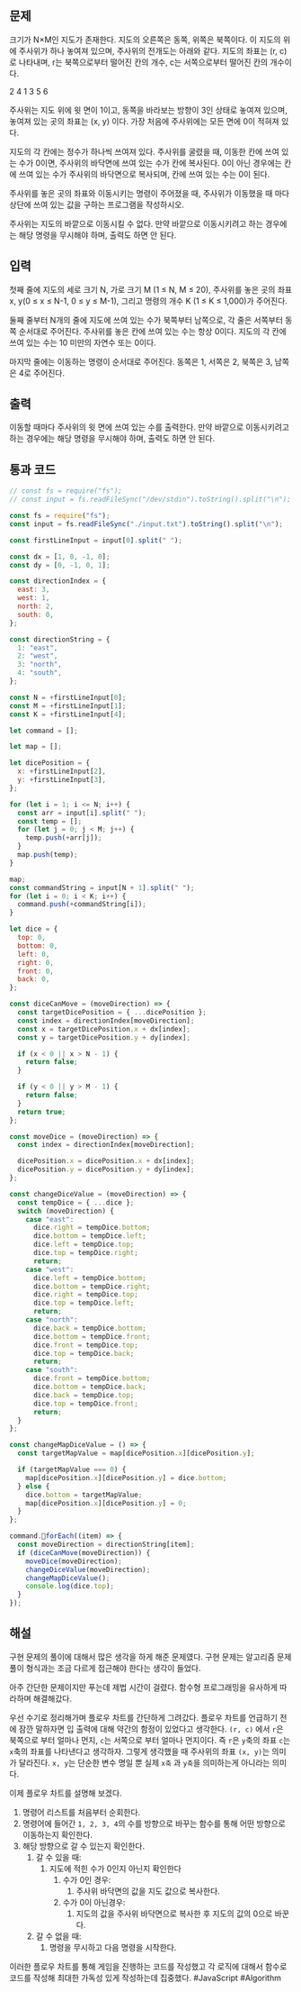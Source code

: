 ## 문제
크기가 N×M인 지도가 존재한다. 지도의 오른쪽은 동쪽, 위쪽은 북쪽이다. 이 지도의 위에 주사위가 하나 놓여져 있으며, 주사위의 전개도는 아래와 같다. 지도의 좌표는 (r, c)로 나타내며, r는 북쪽으로부터 떨어진 칸의 개수, c는 서쪽으로부터 떨어진 칸의 개수이다. 

  2
4 1 3
  5
  6

주사위는 지도 위에 윗 면이 1이고, 동쪽을 바라보는 방향이 3인 상태로 놓여져 있으며, 놓여져 있는 곳의 좌표는 (x, y) 이다. 가장 처음에 주사위에는 모든 면에 0이 적혀져 있다.

지도의 각 칸에는 정수가 하나씩 쓰여져 있다. 주사위를 굴렸을 때, 이동한 칸에 쓰여 있는 수가 0이면, 주사위의 바닥면에 쓰여 있는 수가 칸에 복사된다. 0이 아닌 경우에는 칸에 쓰여 있는 수가 주사위의 바닥면으로 복사되며, 칸에 쓰여 있는 수는 0이 된다.

주사위를 놓은 곳의 좌표와 이동시키는 명령이 주어졌을 때, 주사위가 이동했을 때 마다 상단에 쓰여 있는 값을 구하는 프로그램을 작성하시오.

주사위는 지도의 바깥으로 이동시킬 수 없다. 만약 바깥으로 이동시키려고 하는 경우에는 해당 명령을 무시해야 하며, 출력도 하면 안 된다.
## 입력
첫째 줄에 지도의 세로 크기 N, 가로 크기 M (1 ≤ N, M ≤ 20), 주사위를 놓은 곳의 좌표 x, y(0 ≤ x ≤ N-1, 0 ≤ y ≤ M-1), 그리고 명령의 개수 K (1 ≤ K ≤ 1,000)가 주어진다.

둘째 줄부터 N개의 줄에 지도에 쓰여 있는 수가 북쪽부터 남쪽으로, 각 줄은 서쪽부터 동쪽 순서대로 주어진다. 주사위를 놓은 칸에 쓰여 있는 수는 항상 0이다. 지도의 각 칸에 쓰여 있는 수는 10 미만의 자연수 또는 0이다.

마지막 줄에는 이동하는 명령이 순서대로 주어진다. 동쪽은 1, 서쪽은 2, 북쪽은 3, 남쪽은 4로 주어진다.
## 출력
이동할 때마다 주사위의 윗 면에 쓰여 있는 수를 출력한다. 만약 바깥으로 이동시키려고 하는 경우에는 해당 명령을 무시해야 하며, 출력도 하면 안 된다.
## 통과 코드
```js
// const fs = require("fs");
// const input = fs.readFileSync("/dev/stdin").toString().split("\n");

const fs = require("fs");
const input = fs.readFileSync("./input.txt").toString().split("\n");

const firstLineInput = input[0].split(" ");

const dx = [1, 0, -1, 0];
const dy = [0, -1, 0, 1];

const directionIndex = {
  east: 3,
  west: 1,
  north: 2,
  south: 0,
};

const directionString = {
  1: "east",
  2: "west",
  3: "north",
  4: "south",
};

const N = +firstLineInput[0];
const M = +firstLineInput[1];
const K = +firstLineInput[4];

let command = [];

let map = [];

let dicePosition = {
  x: +firstLineInput[2],
  y: +firstLineInput[3],
};

for (let i = 1; i <= N; i++) {
  const arr = input[i].split(" ");
  const temp = [];
  for (let j = 0; j < M; j++) {
    temp.push(+arr[j]);
  }
  map.push(temp);
}

map;
const commandString = input[N + 1].split(" ");
for (let i = 0; i < K; i++) {
  command.push(+commandString[i]);
}

let dice = {
  top: 0,
  bottom: 0,
  left: 0,
  right: 0,
  front: 0,
  back: 0,
};

const diceCanMove = (moveDirection) => {
  const targetDicePosition = { ...dicePosition };
  const index = directionIndex[moveDirection];
  const x = targetDicePosition.x + dx[index];
  const y = targetDicePosition.y + dy[index];

  if (x < 0 || x > N - 1) {
    return false;
  }

  if (y < 0 || y > M - 1) {
    return false;
  }
  return true;
};

const moveDice = (moveDirection) => {
  const index = directionIndex[moveDirection];

  dicePosition.x = dicePosition.x + dx[index];
  dicePosition.y = dicePosition.y + dy[index];
};

const changeDiceValue = (moveDirection) => {
  const tempDice = { ...dice };
  switch (moveDirection) {
    case "east":
      dice.right = tempDice.bottom;
      dice.bottom = tempDice.left;
      dice.left = tempDice.top;
      dice.top = tempDice.right;
      return;
    case "west":
      dice.left = tempDice.bottom;
      dice.bottom = tempDice.right;
      dice.right = tempDice.top;
      dice.top = tempDice.left;
      return;
    case "north":
      dice.back = tempDice.bottom;
      dice.bottom = tempDice.front;
      dice.front = tempDice.top;
      dice.top = tempDice.back;
      return;
    case "south":
      dice.front = tempDice.bottom;
      dice.bottom = tempDice.back;
      dice.back = tempDice.top;
      dice.top = tempDice.front;
      return;
  }
};

const changeMapDiceValue = () => {
  const targetMapValue = map[dicePosition.x][dicePosition.y];

  if (targetMapValue === 0) {
    map[dicePosition.x][dicePosition.y] = dice.bottom;
  } else {
    dice.bottom = targetMapValue;
    map[dicePosition.x][dicePosition.y] = 0;
  }
};

command.forEach((item) => {
  const moveDirection = directionString[item];
  if (diceCanMove(moveDirection)) {
    moveDice(moveDirection);
    changeDiceValue(moveDirection);
    changeMapDiceValue();
    console.log(dice.top);
  }
});

```
## 해설
구현 문제의 풀이에 대해서 많은 생각을 하게 해준 문제였다. 구현 문제는 알고리즘 문제 풀이 형식과는 조금 다르게 접근해야 한다는 생각이 들었다.

아주 간단한 문제이지만 푸는데 제법 시간이 걸렸다. 함수형 프로그래밍을 유사하게 따라하며 해결해갔다.

우선 수기로 정리해가며 플로우 차트를 간단하게 그려갔다. 플로우 차트를 언급하기 전에 잠깐 말하자면 입 출력에 대해 약간의 함정이 있었다고 생각한다. `(r, c)` 에서 `r`은 북쪽으로 부터 얼마나 먼지, `c`는 서쪽으로 부터 얼마나 먼지이다. 즉 `r`은 `y`축의 좌표 `c`는 `x`축의 좌표를 나타낸다고 생각하자. 그렇게 생각했을 때 주사위의 좌표 `(x, y)`는 의미가 달라진다. `x, y`는 단순한 변수 명일 뿐 실제 `x축` 과 `y축`을 의미하는게 아니라는 의미다.

이제 플로우 차트를 설명해 보겠다.
1. 명령어 리스트를 처음부터 순회한다.
2. 명령어에 들어간 `1, 2, 3, 4`의 수를 방향으로 바꾸는 함수를 통해 어떤 방향으로 이동하는지 확인한다.
3. 해당 방향으로 갈 수 있는지 확인한다.
	1. 갈 수 있을 때:
		1. 지도에 적힌 수가 0인지 아닌지 확인한다
			1. 수가 0인 경우:
				1. 주사위 바닥면의 값을 지도 값으로 복사한다.
			2. 수가 0이 아닌경우:
				1. 지도의 값을 주사위 바닥면으로 복사한 후 지도의 값의 0으로 바꾼다.
	2. 갈 수 없을 때:
		 1. 명령을 무시하고 다음 명령을 시작한다.

이러한 플로우 차트를 통해 게임을 진행하는 코드를 작성했고 각 로직에 대해서 함수로 코드를 작성해 최대한 가독성 있게 작성하는데 집중했다.
#JavaScript #Algorithm 